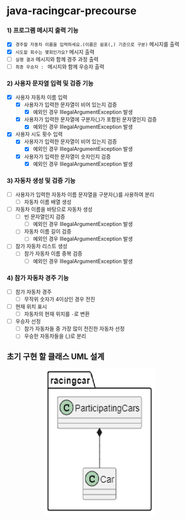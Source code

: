 # java-racingcar-precourse

### 1) 프로그램 메시지 출력 기능

- [x] `경주할 자동차 이름을 입력하세요.(이름은 쉼표(,) 기준으로 구분)` 메시지를 출력
- [x] `시도할 회수는 몇회인가요?` 메시지 출력
- [ ] `실행 결과` 메시지와 함께 경주 과정 출력
- [ ] `최종 우승자 : ` 메시지와 함께 우승자 출력

### 2) 사용자 문자열 입력 및 검증 기능

- [x] 사용자 자동차 이름 입력
  - [x] 사용자가 입력한 문자열이 비어 있는지 검증
    - [x] 예외인 경우 IllegalArgumentException 발생
  - [x] 사용자가 입력한 문자열에 구분자(,)가 포함된 문자열인지 검증
    - [x] 예외인 경우 IllegalArgumentException 발생
- [x] 사용자 시도 횟수 입력
  - [x] 사용자가 입력한 문자열이 비어 있는지 검증
    - [x] 예외인 경우 IllegalArgumentException 발생
  - [x] 사용자가 입력한 문자열이 숫자인지 검증
    - [x] 예외인 경우 IllegalArgumentException 발생

### 3) 자동차 생성 및 검증 기능

- [ ] 사용자가 입력한 자동차 이름 문자열을 구분자(,)를 사용하여 분리
  - [ ] 자동차 이름 배열 생성
- [ ] 자동차 이름을 바탕으로 자동차 생성
  - [ ] 빈 문자열인지 검증
    - [ ] 예외인 경우 IllegalArgumentException 발생
  - [ ] 자동차 이름 길이 검증
    - [ ] 예외인 경우 IllegalArgumentException 발생
- [ ] 참가 자동차 리스트 생성
  - [ ] 참가 자동차 이름 중복 검증
    - [ ] 예외인 경우 IllegalArgumentException 발생

### 4) 참가 자동차 경주 기능

- [ ] 참가 자동차 경주
    - [ ] 무작위 숫자가 4이상인 경우 전진
- [ ] 현재 위치 표시
  - [ ] 자동차의 현재 위치를 `-`로 변환
- [ ] 우승자 선정
  - [ ] 참가 자동차들 중 가장 많이 전진한 자동차 선정
  - [ ] 우승한 자동차들을 (,)로 분리
  
## 초기 구현 할 클래스 UML 설계

<p align="center">
  <img src="Initial Design UML.png" alt="Initial Design UML" width="300" height="400">
</p>